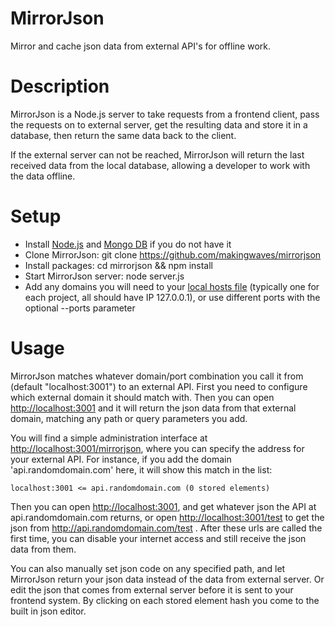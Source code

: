 MirrorJson
==========

Mirror and cache json data from external API's for offline work.

Description
===========

MirrorJson is a Node.js server to take requests from a frontend client, pass the requests on to external server,
get the resulting data and store it in a database, then return the same data back to the client.

If the external server can not be reached, MirrorJson will return the last received data from the local database,
allowing a developer to work with the data offline.

Setup
=====

- Install [Node.js](https://nodejs.org/en/download/) and [Mongo DB](https://docs.mongodb.com/manual/installation/) if you do not have it
- Clone MirrorJson: git clone https://github.com/makingwaves/mirrorjson
- Install packages: cd mirrorjson && npm install
- Start MirrorJson server: node server.js
- Add any domains you will need to your [local hosts file](https://www.howtogeek.com/howto/27350/beginner-geek-how-to-edit-your-hosts-file/)
(typically one for each project, all should have IP 127.0.0.1), or use different ports with the optional --ports parameter

Usage
=====

MirrorJson matches whatever domain/port combination you call it from (default "localhost:3001") to an external API.
First you need to configure which external domain it should match with. Then you can open [http://localhost:3001](http://localhost:3001)
and it will return the json data from that external domain, matching any path or query parameters you add.

You will find a simple administration interface at [http://localhost:3001/mirrorjson](http://localhost:3001/mirrorjson),
where you can specify the address for your external API. For instance, if you add the domain 'api.randomdomain.com' here,
it will show this match in the list:

    localhost:3001 <= api.randomdomain.com (0 stored elements)

Then you can open [http://localhost:3001](http://localhost:3001), and get whatever json the API at
api.randomdomain.com returns, or open [http://localhost:3001/test](http://localhost:3001/test) to get
the json from http://api.randomdomain.com/test . After these urls are called the first time, you can disable
your internet access and still receive the json data from them.

You can also manually set json code on any specified path, and let MirrorJson return your json data instead of
the data from external server. Or edit the json that comes from external server before it is sent to your frontend
system. By clicking on each stored element hash you come to the built in json editor.
